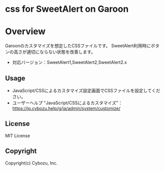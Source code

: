 css for SweetAlert on Garoon
==============
# Overview
Garoonのカスタマイズを想定したCSSファイルです。
SweetAlert利用時にボタンの高さが適切にならない状態を改善します。
* 対応バージョン：SweetAlert1,SweetAlert2,SweetAlert2.x

## Usage
* JavaScript/CSSによるカスタマイズ設定画面でCSSファイルを設定してください。
* ユーザーヘルプ "JavaScript/CSSによるカスタマイズ"：https://jp.cybozu.help/g/ja/admin/system/customize/

## License
MIT License

## Copyright
Copyright(c) Cybozu, Inc.
